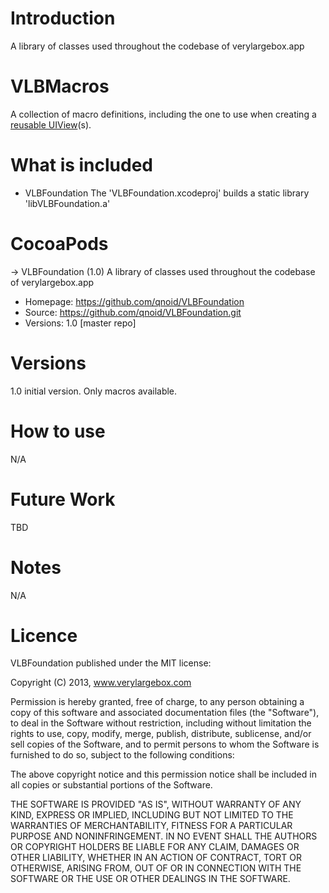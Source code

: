 # Introduction
A library of classes used throughout the codebase of verylargebox.app


# VLBMacros

A collection of macro definitions, including the one to use when creating a [reusable UIView][1](s).

# What is included

* VLBFoundation
The 'VLBFoundation.xcodeproj' builds a static library 'libVLBFoundation.a'

# CocoaPods

-> VLBFoundation (1.0)
   A library of classes used throughout the codebase of verylargebox.app
   - Homepage: https://github.com/qnoid/VLBFoundation
   - Source:   https://github.com/qnoid/VLBFoundation.git
   - Versions: 1.0 [master repo]

# Versions
1.0 initial version. Only macros available.

# How to use

N/A

# Future Work

TBD

# Notes

N/A

# Licence

VLBFoundation published under the MIT license:

Copyright (C) 2013, www.verylargebox.com

Permission is hereby granted, free of charge, to any person obtaining a copy of this software and associated documentation files (the "Software"), to deal in the Software without restriction, including without limitation the rights to use, copy, modify, merge, publish, distribute, sublicense, and/or sell copies of the Software, and to permit persons to whom the Software is furnished to do so, subject to the following conditions:

The above copyright notice and this permission notice shall be included in all copies or substantial portions of the Software.

THE SOFTWARE IS PROVIDED "AS IS", WITHOUT WARRANTY OF ANY KIND, EXPRESS OR IMPLIED, INCLUDING BUT NOT LIMITED TO THE WARRANTIES OF MERCHANTABILITY, FITNESS FOR A PARTICULAR PURPOSE AND NONINFRINGEMENT. IN NO EVENT SHALL THE AUTHORS OR COPYRIGHT HOLDERS BE LIABLE FOR ANY CLAIM, DAMAGES OR OTHER LIABILITY, WHETHER IN AN ACTION OF CONTRACT, TORT OR OTHERWISE, ARISING FROM, OUT OF OR IN CONNECTION WITH THE SOFTWARE OR THE USE OR OTHER DEALINGS IN THE SOFTWARE.


[1]: http://qnoid.com/2013/03/20/How-to-implement-a-reusable-UIView.html
